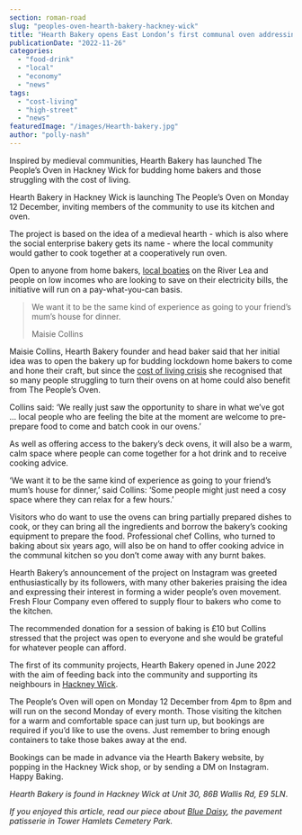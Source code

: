 ```yaml
---
section: roman-road
slug: "peoples-oven-hearth-bakery-hackney-wick"
title: "Hearth Bakery opens East London’s first communal oven addressing the cost of living crisis"
publicationDate: "2022-11-26"
categories: 
  - "food-drink"
  - "local"
  - "economy"
  - "news"
tags: 
  - "cost-living"
  - "high-street"
  - "news"
featuredImage: "/images/Hearth-bakery.jpg"
author: "polly-nash"
---
```


Inspired by medieval communities, Hearth Bakery has launched The People’s Oven in Hackney Wick for budding home bakers and those struggling with the cost of living.

Hearth Bakery in Hackney Wick is launching The People’s Oven on Monday 12 December, inviting members of the community to use its kitchen and oven. 

The project is based on the idea of a medieval hearth - which is also where the social enterprise bakery gets its name - where the local community would gather to cook together at a cooperatively run oven. 

Open to anyone from home bakers, [local boaties](https://romanroadlondon.com/boat-life-regents-canal-photoessay/) on the River Lea and people on low incomes who are looking to save on their electricity bills, the initiative will run on a pay-what-you-can basis. 

> We want it to be the same kind of experience as going to your friend’s mum’s house for dinner.
> 
> Maisie Collins

Maisie Collins, Hearth Bakery founder and head baker said that her initial idea was to open the bakery up for budding lockdown home bakers to come and hone their craft, but since the [cost of living crisis](https://romanroadlondon.com/articles/cost-living/) she recognised that so many people struggling to turn their ovens on at home could also benefit from The People’s Oven. 

Collins said: ‘We really just saw the opportunity to share in what we’ve got … local people who are feeling the bite at the moment are welcome to pre-prepare food to come and batch cook in our ovens.’

As well as offering access to the bakery’s deck ovens, it will also be a warm, calm space where people can come together for a hot drink and to receive cooking advice. 

‘We want it to be the same kind of experience as going to your friend’s mum’s house for dinner,’ said Collins: ‘Some people might just need a cosy space where they can relax for a few hours.’

Visitors who do want to use the ovens can bring partially prepared dishes to cook, or they can bring all the ingredients and borrow the bakery’s cooking equipment to prepare the food. Professional chef Collins, who turned to baking about six years ago, will also be on hand to offer cooking advice in the communal kitchen so you don’t come away with any burnt bakes. 

Hearth Bakery’s announcement of the project on Instagram was greeted enthusiastically by its followers, with many other bakeries praising the idea and expressing their interest in forming a wider people’s oven movement. Fresh Flour Company even offered to supply flour to bakers who come to the kitchen. 

The recommended donation for a session of baking is £10 but Collins stressed that the project was open to everyone and she would be grateful for whatever people can afford. 

The first of its community projects, Hearth Bakery opened in June 2022 with the aim of feeding back into the community and supporting its neighbours in [Hackney Wick](https://romanroadlondon.com/hackney-wick-area-guide/).

The People’s Oven will open on Monday 12 December from 4pm to 8pm and will run on the second Monday of every month. Those visiting the kitchen for a warm and comfortable space can just turn up, but bookings are required if you’d like to use the ovens. Just remember to bring enough containers to take those bakes away at the end. 

Bookings can be made in advance via the Hearth Bakery website, by popping in the Hackney Wick shop, or by sending a DM on Instagram. Happy Baking.

_Hearth Bakery is found in Hackney Wick at Unit 30, 86B Wallis Rd, E9 5LN_.

_If you enjoyed this article, read our piece about_ [_Blue Daisy_](https://romanroadlondon.com/blue-daisy-tower-hamlets-cemetery-park/)_, the pavement patisserie in Tower Hamlets Cemetery Park._ 


